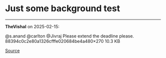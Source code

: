 # Just some background test


---

**TheVishal** on 2025-02-15:

@s.anand @carlton @Jivraj
Please extend the deadline please.
88394c0c2e80a1326cfffe020684be4a480×270 10.3 KB

[Source](https://discourse.onlinedegree.iitm.ac.in/t/just-some-background-test/167699/1)